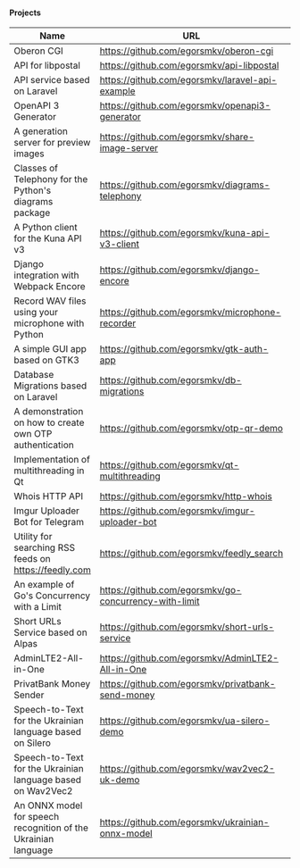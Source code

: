 #### Projects

| Name | URL | Language |
|-|-|-|
|Oberon CGI|https://github.com/egorsmkv/oberon-cgi|Oberon|
|API for libpostal|https://github.com/egorsmkv/api-libpostal|C|
|API service based on Laravel|https://github.com/egorsmkv/laravel-api-example|PHP|
|OpenAPI 3 Generator|https://github.com/egorsmkv/openapi3-generator|Python|
|A generation server for preview images|https://github.com/egorsmkv/share-image-server|Go|
|Classes of Telephony for the Python's diagrams package|https://github.com/egorsmkv/diagrams-telephony|Python|
|A Python client for the Kuna API v3|https://github.com/egorsmkv/kuna-api-v3-client|Python|
|Django integration with Webpack Encore|https://github.com/egorsmkv/django-encore|Python|
|Record WAV files using your microphone with Python|https://github.com/egorsmkv/microphone-recorder|Python|
|A simple GUI app based on GTK3|https://github.com/egorsmkv/gtk-auth-app|Python|
|Database Migrations based on Laravel|https://github.com/egorsmkv/db-migrations|PHP|
|A demonstration on how to create own OTP authentication|https://github.com/egorsmkv/otp-qr-demo|PHP|
|Implementation of multithreading in Qt|https://github.com/egorsmkv/qt-multithreading|C++|
|Whois HTTP API|https://github.com/egorsmkv/http-whois|Ruby|
|Imgur Uploader Bot for Telegram|https://github.com/egorsmkv/imgur-uploader-bot|Go|
|Utility for searching RSS feeds on https://feedly.com|https://github.com/egorsmkv/feedly_search|Go|
|An example of Go's Concurrency with a Limit|https://github.com/egorsmkv/go-concurrency-with-limit|Go|
|Short URLs Service based on Alpas|https://github.com/egorsmkv/short-urls-service|Kotlin|
|AdminLTE2-All-in-One|https://github.com/egorsmkv/AdminLTE2-All-in-One|-|
|PrivatBank Money Sender|https://github.com/egorsmkv/privatbank-send-money|Ruby|
|Speech-to-Text for the Ukrainian language based on Silero|https://github.com/egorsmkv/ua-silero-demo|Python|
|Speech-to-Text for the Ukrainian language based on Wav2Vec2|https://github.com/egorsmkv/wav2vec2-uk-demo|Python|
|An ONNX model for speech recognition of the Ukrainian language|https://github.com/egorsmkv/ukrainian-onnx-model|Python|
